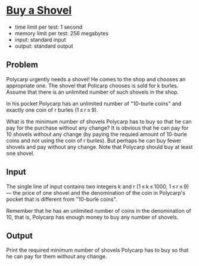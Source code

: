 # [Buy a Shovel](https://codeforces.com/problemset/problem/732/A)

- time limit per test: 1 second
- memory limit per test: 256 megabytes
- input: standard input
- output: standard output

## Problem

Polycarp urgently needs a shovel! He comes to the shop and chooses an appropriate one. The shovel that Policarp chooses is sold for k burles. Assume that there is an unlimited number of such shovels in the shop.

In his pocket Polycarp has an unlimited number of "10-burle coins" and exactly one coin of r burles (1 ≤ r ≤ 9).

What is the minimum number of shovels Polycarp has to buy so that he can pay for the purchase without any change? It is obvious that he can pay for 10 shovels without any change (by paying the requied amount of 10-burle coins and not using the coin of r burles). But perhaps he can buy fewer shovels and pay without any change. Note that Polycarp should buy at least one shovel.

## Input

The single line of input contains two integers k and r (1 ≤ k ≤ 1000, 1 ≤ r ≤ 9) — the price of one shovel and the denomination of the coin in Polycarp's pocket that is different from "10-burle coins".

Remember that he has an unlimited number of coins in the denomination of 10, that is, Polycarp has enough money to buy any number of shovels.

## Output

Print the required minimum number of shovels Polycarp has to buy so that he can pay for them without any change.
